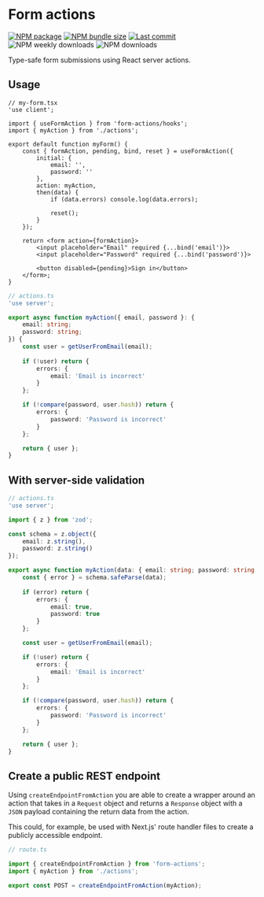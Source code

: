 # Form actions

[![NPM package](https://img.shields.io/npm/v/form-actions)](https://www.npmjs.com/package/form-actions)
[![NPM bundle size](https://img.shields.io/bundlephobia/minzip/form-actions)](https://bundlephobia.com/package/form-actions)
[![Last commit](https://img.shields.io/github/last-commit/florian-lp/form-actions)](https://github.com/florian-lp/form-actions)
![NPM weekly downloads](https://img.shields.io/npm/dw/form-actions)
![NPM downloads](https://img.shields.io/npm/dt/form-actions)

Type-safe form submissions using React server actions.

## Usage

```tsx
// my-form.tsx
'use client';

import { useFormAction } from 'form-actions/hooks';
import { myAction } from './actions';

export default function myForm() {
    const { formAction, pending, bind, reset } = useFormAction({
        initial: {
            email: '',
            password: ''
        },
        action: myAction,
        then(data) {
            if (data.errors) console.log(data.errors);

            reset();
        }
    });

    return <form action={formAction}>
        <input placeholder="Email" required {...bind('email')}>
        <input placeholder="Password" required {...bind('password')}>

        <button disabled={pending}>Sign in</button>
    </form>;
}
```

```ts
// actions.ts
'use server';

export async function myAction({ email, password }: {
    email: string;
    password: string;
}) {
    const user = getUserFromEmail(email);
    
    if (!user) return {
        errors: {
            email: 'Email is incorrect'
        }
    };

    if (!compare(password, user.hash)) return {
        errors: {
            password: 'Password is incorrect'
        }
    };

    return { user };
}
```

## With server-side validation

```ts
// actions.ts
'use server';

import { z } from 'zod';

const schema = z.object({
    email: z.string(),
    password: z.string()
});

export async function myAction(data: { email: string; password: string; }) {
    const { error } = schema.safeParse(data);
    
    if (error) return {
        errors: {
            email: true,
            password: true
        }
    };

    const user = getUserFromEmail(email);

    if (!user) return {
        errors: {
            email: 'Email is incorrect'
        }
    };

    if (!compare(password, user.hash)) return {
        errors: {
            password: 'Password is incorrect'
        }
    };

    return { user };
}
```

## Create a public REST endpoint

Using `createEndpointFromAction` you are able to create a wrapper around an action that takes in a `Request` object and returns a `Response` object with a `JSON` payload containing the return data from the action.

This could, for example, be used with Next.js' route handler files to create a publicly accessible endpoint.
```ts
// route.ts

import { createEndpointFromAction } from 'form-actions';
import { myAction } from './actions';

export const POST = createEndpointFromAction(myAction);
```